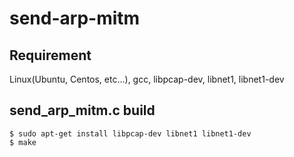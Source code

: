 # send-arp-mitm
## Requirement
Linux(Ubuntu, Centos, etc...), gcc, libpcap-dev, libnet1, libnet1-dev
## send_arp_mitm.c build
```
$ sudo apt-get install libpcap-dev libnet1 libnet1-dev
$ make
```
